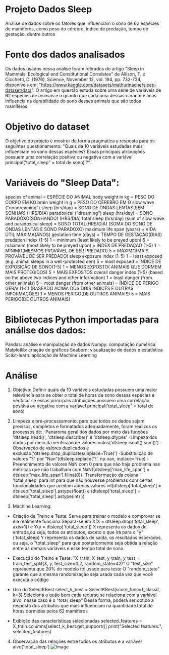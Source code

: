 # Projeto Dados Sleep
Análise de dados sobre os fatores que influenciam o sono de 62 espécies de mamíferos, como peso do cérebro, índice de predação, tempo de gestação, dentre outros

# Fonte dos dados analisados

 Os dados usados nessa análise foram retirados do artigo "Sleep in Mammals: Ecological and Constitutional Correlates" de Allison, T. e Cicchetti, D. (1976), Science, November 12, vol. 194, pp. 732-734, disponíveis em: "https://www.kaggle.com/datasets/mathurinache/sleep-dataset/data". 
 O artigo em questão estuda sobre uma série de variáveis de 62 espécies de animais e o quanto que cada uma dessas características influencia na durabilidade do sono desses animais que são todos mamíferos.

# Objetivo do dataset

 O objetivo do projeto é mostrar de forma pragmática a resposta para os seguintes questionamento: "Quais da 10 variáveis estudadas mais influenciam no sono dessas espécies? Essas principais atribuições possuem uma correlação positiva ou negativa com a variável principal('total_sleep" = total de sono) ?".


# Variáveis do "Sleep Data":

species of animal = ESPÉCIE DO ANIMAL
body weight in kg = PESO DO CORPO EM KG
brain weight in g = PESO DO CÉREBRO EM G
slow wave ("nondreaming") sleep (hrs/day) = SONO DE ONDAS LENTAS(SEM SONHAR) (HRS/DIA)
paradoxical ("dreaming") sleep (hrs/day) = SONO PARADOXO(SONHANDO) (HRS/DIA)
total sleep (hrs/day) (sum of slow wave and paradoxical sleep) = SONO TOTAL(HRS/DIA) (SOMA DO SONO DE ONDAS LENTAS E SONO PARADOXO)
maximum life span (years) = VIDA ÚTIL MÁXIMA(ANOS)
gestation time (days) = TEMPO DE GESTAÇÃO(DIAS)
predation index (1-5) 1 = minimum (least likely to be preyed upon) 5 = maximum (most likely to be preyed upon) = INDEX DE PREDAÇÃO (1-5) 1 = MÍNIMO(MESMOS PROVÁVEL DE SER PREDADO) 5 = MÁXIMO(MAIS PROVÁVEL DE SER PREDADO)
sleep exposure index (1-5) 1 = least exposed (e.g. animal sleeps in a well-protected den) 5 = most exposed = ÍNDICE DE EXPOSIÇÃO DE SONO(1-5) 1 = MENOS EXPOSTO( ANIMAIS QUE DORMEM MAIS PROTEGIDOS) 5 = MAIS EXPOSTOS
overall danger index (1-5) (based on the above two indices and other information) 1 = least danger (from other animals) 5 = most danger (from other animals) = ÍNDICE DE PERIGO GERAL(1-5) (BASEADO ACIMA DOS DOIS ÍNDICES E OUTRAS INFORMAÇÕES) 1 = MENOS PERIGO(DE OUTROS ANIMAIS) 5 = MAIS PERIGO(DE OUTROS ANIMAIS)

 
# Bibliotecas Python importadas para análise dos dados:

Pandas: análise e manipulação de dados
Numpy: computação numérica
Matplotlib: criação de gráficos
Seaborn: visualização de dados e estatística
Scikit-learn: aplicação de Machine Learning


# Análise

1) Objetivo: Definir quais da 10 variáveis estudadas possuem uma maior relevância para se obter o total de horas de sono dessas espécies e verificar se essas  principais atribuições possuem uma correlação positiva ou negativa com a variável principal('total_sleep" = total de sono)

2) Limpeza e pré-processamento: para que todos os dados sejam precisos, completos e formatados adequadamente, foram realizos os processos de:
-Panaroma geral dos dados por meio das funções 'dtsleep.head()', 'dtsleep.describe()' e 'dtsleep.dtypes'
-Limpeza dos dados por meio da verificaão de valores nulos('dtsleep.isnull().sum()')
-Observação de valores duplicados e exclusão('dtsleep.drop_duplicates(inplace=True)')
-Substituição de valores "?" por "Nan"(dtsleep.replace('?', np.nan, inplace=True)
-Preenchimento de valores NaN com 0 para que não haja problema nas métricas que não trabalham com NaN((dtsleep['max_life_span'] = dtsleep['max_life_span'].fillna(0))
-Transformação da coluna 'total_sleep' para int para que não houvesse problemas com certas funcionalidades que aceitam apenas valores int(dtsleep['total_sleep'] = dtsleep['total_sleep'].astype(float)) e (dtsleep['total_sleep'] = dtsleep['total_sleep'].astype(int) ))

3) Machine Learning:
- Criação de Treino e Teste:
Serve para treinar o modelo e comprovar se ele realmente funciona
Separa-se em X(X = dtsleep.drop('total_sleep', axis=1)) e Y(y = dtsleep['total_sleep'])
X representa os dados de entrada,ou seja, todos os atributos, exceto o que irá para o "y"('total_sleep)
Y representa os dados de saída, os resultados esperados, ou seja, o "total_sleep" para que posteriormente seja obtida a relação entre as demais variáveis e esse tempo total de sono

- Execução do Treino e Teste:
"X_train, X_test, y_train, y_test = train_test_split(X, y, test_size=0.2, random_state=42)"
O "test_size" representa que 20% do modelo foi usado para teste
O "random_state" garante que a mesma randomização seja usada cada vez que você executa o código

- Uso do SelectKBest
select_k_best = SelectKBest(score_func=f_classif, k=3)
Seleciona o quão bem cada recurso se relaciona com a variável alvo, nesse caso é o "total_sleep"
Dessa forma, poderá ser obtido a resposta dos atributos que mais influenciam na quantidade total de horas dormidas pelos 62 mamíferos

- Exibição das características selecionadas
selected_features = X_train.columns[select_k_best.get_support()]
print("Selected features:", selected_features)


4) Observação das relações entre todos os atributos e a variável alvo('total_sleep')
 ![Image](https://github.com/user-attachments/assets/e4c1ee99-8e0b-4d1f-8aad-686c35f8c004)


   
 
